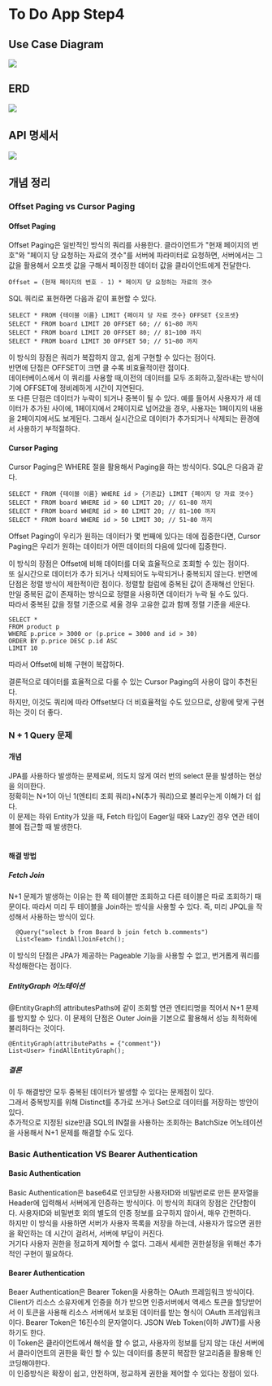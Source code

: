 <h1>To Do App Step4</h1>

<h2>Use Case Diagram</h2>
<img src="https://github.com/tlsgkdns/TodoApp/assets/24753709/4852588b-8275-43d3-b660-7a7c65a00e59">
<h2>ERD</h2>
<img src="https://github.com/tlsgkdns/TodoApp/assets/24753709/d8edb923-4afe-4147-ac6c-c21567f08a61">
<h2>API 명세서</h2>
<img src="https://github.com/tlsgkdns/TodoApp/assets/24753709/e8f70bca-31ab-4789-9982-fc500f20ac29">
<h2>개념 정리</h2>
<h3>Offset Paging vs Cursor Paging</h3>
<h4>Offset Paging</h4>
Offset Paging은 일반적인 방식의 쿼리를 사용한다.
클라이언트가 "현재 페이지의 번호"와 "페이지 당 요청하는 자료의 갯수"를 서버에 파라미터로 요청하면, 
서버에서는 그 값을 활용해서 오프셋 값을 구해서 페이징한 데이터 값을 클라이언트에게 전달한다.<br>

`Offset = (현재 페이지의 번호 - 1) * 페이지 당 요청하는 자료의 갯수`

SQL 쿼리로 표현하면 다음과 같이 표현할 수 있다.<br>

```
SELECT * FROM {테이블 이름} LIMIT {페이지 당 자료 갯수} OFFSET {오프셋}
SELECT * FROM board LIMIT 20 OFFSET 60; // 61~80 까지
SELECT * FROM board LIMIT 20 OFFSET 80; // 81~100 까지
SELECT * FROM board LIMIT 30 OFFSET 50; // 51~80 까지
```

이 방식의 장점은 쿼리가 복잡하지 않고, 쉽게 구현할 수 있다는 점이다.<br>
반면에 단점은 OFFSET이 크면 클 수록 비효율적이란 점이다.<br> 
데이터베이스에서 이 쿼리를 사용할 때,이전의 데이터를 모두 조회하고,잘라내는 방식이기에 OFFSET에 정비례하게 시간이 지연된다.<br>
또 다른 단점은 데이터가 누락이 되거나 중복이 될 수 있다. 예를 들어서 사용자가 새 데이터가 추가된 사이에, 1페이지에서 2페이지로 넘어갔을 경우, 사용자는 1페이지의 내용을 2페이지에서도 보게된다.
그래서 실시간으로 데이터가 추가되거나 삭제되는 환경에서 사용하기 부적절하다.

<h4>Cursor Paging</h4>
Cursor Paging은 WHERE 절을 활용해서 Paging을 하는 방식이다.
SQL은 다음과 같다.

```
SELECT * FROM {테이블 이름} WHERE id > {기준값} LIMIT {페이지 당 자료 갯수}
SELECT * FROM board WHERE id > 60 LIMIT 20; // 61~80 까지
SELECT * FROM board WHERE id > 80 LIMIT 20; // 81~100 까지
SELECT * FROM board WHERE id > 50 LIMIT 30; // 51~80 까지
```

Offset Paging이 우리가 원하는 데이터가 몇 번째에 있다는 데에 집중한다면, Cursor Paging은 우리가 원하는 데이터가 어떤 데이터의 다음에 있다에 집중한다.

이 방식의 장점은 Offset에 비해 데이터를 더욱 효율적으로 조회할 수 있는 점이다. <br>
또 실시간으로 데이터가 추가 되거나 삭제되어도 누락되거나 중복되지 않는다.
반면에 단점은 정렬 방식이 제한적이란 점이다. 정렬할 컬럼에 중복된 값이 존재해선 안된다.<br>
만일 중복된 값이 존재하는 방식으로 정렬을 사용하면 데이터가 누락 될 수도 있다. <br>
따라서 중복된 값을 정렬 기준으로 세울 경우 고유한 값과 함께 정렬 기준을 세운다.

```
SELECT * 
FROM product p 
WHERE p.price > 3000 or (p.price = 3000 and id > 30)
ORDER BY p.price DESC p.id ASC
LIMIT 10
```

따라서 Offset에 비해 구현이 복잡하다.

결론적으로 데이터를 효율적으로 다룰 수 있는 Cursor Paging의 사용이 많이 추천된다.<br>
하지만, 이것도 쿼리에 따라 Offset보다 더 비효율적일 수도 있으므로, 상황에 맞게 구현하는 것이 더 좋다.

<h3> N + 1 Query 문제 </h3>
<h4>개념</h4>
JPA를 사용하다 발생하는 문제로써, 의도치 않게 여러 번의 select 문을 발생하는 현상을 의미한다. <br>
정확히는 N+1이 아닌 1(엔티티 조회 쿼리)+N(추가 쿼리)으로 불리우는게 이해가 더 쉽다.<br>
이 문제는 하위 Entity가 있을 때, Fetch 타입이 Eager일 때와 Lazy인 경우 연관 테이블에 접근할 때 발생한다.<br><br>
<h4>해결 방법</h4>
<h5>Fetch Join</h5>
N+1 문제가 발생하는 이유는 한 쪽 테이블만 조회하고 다른 테이블은 따로 조회하기 때문이다. 따라서 미리 두 테이블을 Join하는 방식을 사용할 수 있다.
즉, 미리 JPQL을 작성해서 사용하는 방식이 있다.

```
  @Query("select b from Board b join fetch b.comments")
  List<Team> findAllJoinFetch();
```

이 방식의 단점은 JPA가 제공하는 Pageable 기능을 사용할 수 없고, 번거롭게 쿼리를 작성해한다는 점이다.
<h5>EntityGraph 어노테이션</h5>
@EntityGraph의 attributesPaths에 같이 조회할 연관 엔티티명을 적어서 N+1 문제를 방지할 수 있다.
이 문제의 단점은 Outer Join을 기본으로 활용해서 성능 최적화에 불리하다는 것이다.

```
@EntityGraph(attributePaths = {"comment"})
List<User> findAllEntityGraph();
```
<h5>결론</h5>
이 두 해결방안 모두 중복된 데이터가 발생할 수 있다는 문제점이 있다. <br>
그래서 중복방지를 위해 Distinct를 추가로 쓰거나 Set으로 데이터를 저장하는 방안이 있다.<br>
추가적으로 지정된 size만큼 SQL의 IN절을 사용하는 조회하는 BatchSize 어노테이션을 사용해서 N+1 문제를 해결할 수도 있다.

<h3> Basic Authentication VS Bearer Authentication</h3>
<h4>Basic Authentication</h4>
Basic Authentication은 base64로 인코딩한 사용자ID와 비밀번로로 만든 문자열을 Header에 입력해서 서버에게 인증하는 방식이다.
이 방식의 최대의 장점은 간단함이다. 사용자ID와 비밀번호 외의 별도의 인증 정보를 요구하지 않아서, 매우 간편하다.<br>
하지만 이 방식을 사용하면 서버가 사용자 목록을 저장을 하는데, 사용자가 많으면 권한을 확인하는 데 시간이 걸려서, 서버에 부담이 커진다.<br>
거기다 사용자 권한을 정교하게 제어할 수 없다. 그래서 세세한 권한설정을 위해선 추가적인 구현이 필요하다.
<h4>Bearer Authentication</h4>
Beaer Authentication은 Bearer Token을 사용하는 OAuth 프레임워크 방식이다.<br>
Client가 리소스 소유자에게 인증을 허가 받으면 인증서버에서 액세스 토큰을 할당받어서 이 토큰을 사용해 리소스 서버에서 보호된 데이터를 받는 형식이 OAuth 프레임워크이다. 
Bearer Token은 16진수의 문자열이다. JSON Web Token(이하 JWT)를 사용하기도 한다.<br>
이 Token은 클라이언트에서 해석을 할 수 없고, 사용자의 정보를 담지 않는 대신 서버에서 클라이언트의 권한을 확인 할 수 있는 데이터를 충분히 복잡한 알고리즘을 활용해 인코딩해야한다.<br>
이 인증방식은 확장이 쉽고, 안전하며, 정교하게 권한을 제어할 수 있다는 장점이 있다.<br>
